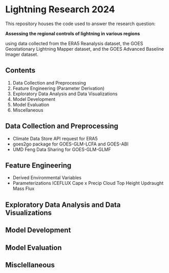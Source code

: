 # Lightning Research 2024

This repository houses the code used to answer the research question:

**Assessing the regional controls of lightning in various regions**

using data collected from the ERA5 Reanalysis dataset, the GOES Geostationary
Lightning Mapper dataset, and the GOES Advanced Baseline Imager dataset.


## Contents

1. Data Collection and Preprocessing
2. Feature Engineering (Parameter Derivation)
3. Exploratory Data Analysis and Data Visualizations
4. Model Development
5. Model Evaluation
6. Miscellaneous  

## Data Collection and Preprocessing

* Climate Data Store API request for ERA5
* goes2go package for GOES-GLM-LCFA and GOES-ABI
* UMD Feng Data Sharing for GOES-GLM-GLMF

## Feature Engineering

* Derived Environmental Variables
* Parameterizations
    ICEFLUX
    Cape x Precip
    Cloud Top Height
    Updraught Mass Flux

## Exploratory Data Analysis and Data Visualizations

## Model Development

## Model Evaluation

## Misclellaneous